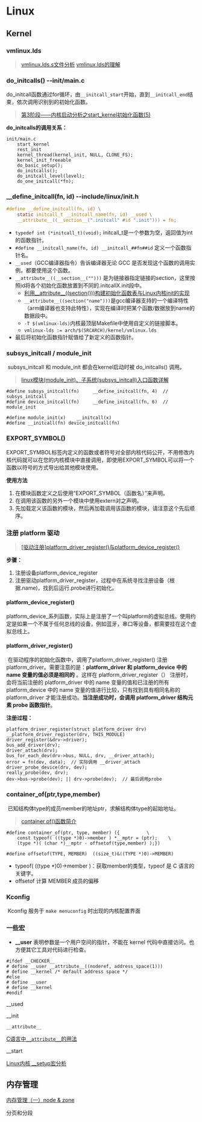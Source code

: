 # Linux

## Kernel

### vmlinux.lds

> [vmlinux.lds.s文件分析](https://blog.csdn.net/dahailantian1/article/details/78584841)
> [vmlinux.lds的理解](https://www.veryarm.com/3733.html)



### do_initcalls()  --init/main.c

​		do_initcall函数通过for循环，由`__initcall_start`开始，直到`__initcall_end`结束，依次调用识别到的初始化函数。

> [第3阶段——内核启动分析之start_kernel初始化函数(5)](https://www.cnblogs.com/lifexy/p/7366782.html)

**do_initcalls的调用关系：**

```
init/main.c
    start_kernel
    rest_init
	kernel_thread(kernel_init, NULL, CLONE_FS);
	kernel_init_freeable
	do_basic_setup();
	do_initcalls();
	do_initcall_level(level);
	do_one_initcall(*fn);
```



### __define_initcall(fn, id)  --include/linux/init.h

```c
#define __define_initcall(fn, id) \
	static initcall_t __initcall_name(fn, id) __used \
	__attribute__((__section__(".initcall" #id ".init"))) = fn;
```

* `typedef int (*initcall_t)(void);`  initcall_t是一个参数为空，返回值为int的函数指针。
* `#define __initcall_name(fn, id) __initcall_##fn##id` 定义一个函数指针名。
* `__used`（GCC编译器指令）告诉编译器无论 GCC 是否发现这个函数的调用实例，都要使用这个函数。
* `__attribute__((__section__("")))` 是为链接器指定链接的section，这里按照id将各个初始化函数放置到不同的.initcallX.init段中。
  * [利用__attribute__((section()))构建初始化函数表与Linux内核init的实现](https://mp.weixin.qq.com/s?__biz=MzAwMDUwNDgxOA==&mid=2652663356&idx=1&sn=779762953029c0e0946c22ef2bb0b754&chksm=810f28a1b678a1b747520ba3ee47c9ed2e8ccb89ac27075e2d069237c13974aa43537bff4fba&mpshare=1&scene=1&srcid=0111Ys4k5rkBto22dLokVT5A&pass_ticket=bGNWMdGEbb0307Tm%2Ba%2FzAKZjWKsImCYqUlDUYPZYkLgU061qPsHFESXlJj%2Fyx3VM#rd)
  * `__attribute__((section("name")))`是gcc编译器支持的一个编译特性（arm编译器也支持此特性），实现在编译时把某个函数/数据放到name的数据段中。
  * `-T $(vmlinux-lds)`内核最顶层Makefile中使用自定义的链接脚本。
  * `vmlinux-lds := arch/$(SRCARCH)/kernel/vmlinux.lds`
* 最后将初始化函数指针赋值给了新定义的函数指针。



### subsys_initcall / module_init

​		subsys_initcall 和 module_init 都会在kernel启动时被 do_initcalls() 调用。

> [linux模块(module_init)、子系统(subsys_initcall)入口函数详解](https://blog.csdn.net/asklw/article/details/79698422)

```
#define subsys_initcall(fn)		__define_initcall(fn, 4)  // subsys_initcall
#define device_initcall(fn)		__define_initcall(fn, 6)  // module_init

#define module_init(x)    __initcall(x)
#define __initcall(fn) device_initcall(fn)
```



### EXPORT_SYMBOL()

​		EXPORT_SYMBOL标签内定义的函数或者符号对全部内核代码公开，不用修改内核代码就可以在您的内核模块中直接调用，即使用EXPORT_SYMBOL可以将一个函数以符号的方式导出给其他模块使用。

**使用方法**

1. 在模块函数定义之后使用“EXPORT_SYMBOL（函数名）”来声明。
2. 在调用该函数的另外一个模块中使用extern对之声明。
3. 先加载定义该函数的模块，然后再加载调用该函数的模块，请注意这个先后顺序。



### 注册 platform 驱动

> [[驱动注册]platform_driver_register()与platform_device_register()](https://blog.csdn.net/ufo714/article/details/8595021)

**步骤：**

1. 注册设备platform_device_register
2. 注册驱动platform_driver_register，过程中在系统寻找注册设备（根据.name)，找到后运行.probe进行初始化。

#### platform_device_register()

​		platform_device_系列函数，实际上是注册了一个叫platform的虚拟总线。使用约定是如果一个不属于任何总线的设备，例如蓝牙，串口等设备，都需要挂在这个虚拟总线上。

#### platform_driver_register()

​		在驱动程序的初始化函数中，调用了platform_driver_register() 注册 platform_driver。需要注意的是：**platform_driver 和 platform_device 中的 name 变量的值必须是相同的** 。这样在 platform_driver_register（） 注册时，会将当前注册的 platform_driver 中的 name 变量的值和已注册的所有 platform_device 中的 name 变量的值进行比较，只有找到具有相同名称的 platform_driver 才能注册成功。**当注册成功时，会调用 platform_driver 结构元素 probe 函数指针**。

**注册过程：**

```
platform_driver_register(struct platform_driver drv)
__platform_driver_register(drv, THIS_MODULE)
driver_register(&drv->driver);
bus_add_driver(drv);
driver_attach(drv);
bus_for_each_dev(drv->bus, NULL, drv, __driver_attach);
error = fn(dev, data);  // 实际调用 __driver_attach
driver_probe_device(drv, dev);
really_probe(dev, drv);
dev->bus->probe(dev); || drv->probe(dev);  // 最后调用probe
```



### container_of(ptr,type,member)

​		已知结构体type的成员member的地址ptr，求解结构体type的起始地址。

> [container of()函数简介](https://blog.csdn.net/s2603898260/article/details/79371024)

```
#define container_of(ptr, type, member) ({			\
	const typeof( ((type *)0)->member ) *__mptr = (ptr);	\
	(type *)( (char *)__mptr - offsetof(type,member) );})

#define offsetof(TYPE, MEMBER)	((size_t)&((TYPE *)0)->MEMBER)
```

* typeof( ((type *)0)->member )：获取member的类型，typeof 是 C 语言的关键字。
* offsetof 计算 MEMBER 成员的偏移



### Kconfig

​		Kconfig 服务于 `make menuconfig` 时出现的内核配置界面




### 一些宏

* **__user** 表明参数是一个用户空间的指针，不能在 kernel 代码中直接访问。也方便其它工具对代码进行检查。

```
#ifdef __CHECKER__
# define __user __attribute__((noderef, address_space(1)))
# define __kernel /* default address space */
#else
# define __user
# define __kernel
#endif
```

__used

__init

`__attribute__`

[C语言中`__attribute__`的用法](https://wenku.baidu.com/view/4016dcc55ebfc77da26925c52cc58bd6318693ab.html)

__start

[Linux内核 __setup宏分析](https://blog.csdn.net/zhangdaxia2/article/details/83177496)



## 内存管理

[内存管理（一）node & zone](http://blog.chinaunix.net/uid-30282771-id-5171166.html)

分页和分段



